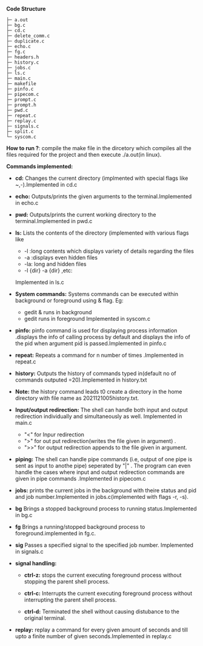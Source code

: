 **Code Structure**

    ├─ a.out
    ├─ bg.c
    ├─ cd.c
    ├─ delete_comm.c
    ├─ duplicate.c
    ├─ echo.c
    ├─ fg.c
    ├─ headers.h
    ├─ history.c
    ├─ jobs.c
    ├─ ls.c
    ├─ main.c
    ├─ makefile
    ├─ pinfo.c
    ├─ pipecom.c
    ├─ prompt.c
    ├─ prompt.h
    ├─ pwd.c
    ├─ repeat.c
    ├─ replay.c
    ├─ signals.c
    ├─ split.c
    └─ syscom.c

**How to run ?**: compile  the make file in the dircetory which compiles all the files required for the project and then execute ./a.out(in linux).

**Commands implemented:**

- **cd:** Changes the current directory (implmented with special flags like ~,-).Implemented in cd.c

- **echo:** Outputs/prints the given arguments to the terminal.Implemented in echo.c

- **pwd:** Outputs/prints the current working directory to the terminal.Implemented in pwd.c

- **ls:** Lists the contents of the directory (implemented with various flags like 
    - -l :long contents which displays variety of details regarding the files
    - -a :displays even hidden files
    - -la: long and hidden files
    - -l {dir} -a {dir} ,etc:

    Implemented in ls.c


- **System commands:** Systems commands can be executed within background or foreground using & flag. Eg:
    - gedit & runs in background
    - gedit runs in foreground
Implemented in syscom.c


- **pinfo:** pinfo command is used for displaying process information .displays the info of calling process by default and displays the info of the pid when argument pid is passed.Implemented in pinfo.c

- **repeat:** Repeats a command for n number of times .Implemented in repeat.c

- **history:** Outputs the history of commands typed in(default no of commands outputed =20).Implemented in history.txt

- **Note:** the history command leads t0 create a directory in the home directory with file name as 2021121005history.txt.

- **Input/output redirection:**
The shell can handle both input and output redirection individually and simultaneously as well. Implemented in main.c
    -  "<"  for Inpur redirection
    - ">" for out put redirection(writes the file given in argument) . 
    - ">>" for output redirection appends to the  file given in argument.


- **piping:** The shell can handle pipe commands (i.e, output of one pipe is sent as input to anothe pipe) seperated by "|" . The program can even handle the cases where input and output redirection commands are given in pipe commands .Implemented in pipecom.c

- **jobs:** prints the current jobs in the background with theire status and pid and job number.Implemented in jobs.c(implemented with flags -r, -s).

- **bg** Brings a stopped background process to running status.Implemented in bg.c

- **fg** Brings a running/stopped background process to foreground.implemented in fg.c.

- **sig** Passes a specified signal to the specified job number. Implemented in signals.c

- **signal handling:**
    - **ctrl-z:** stops the current executing foreground process without stopping the parent shell process.

    - **ctrl-c:** Interrupts the current executing foreground process without interrupting the parent shell process.

    - **ctrl-d:** Terminated the shell without causing distubance to the original terminal.

- **replay:** replay a command for every given amount of seconds and till upto a finite number of given seconds.Implemented in replay.c










